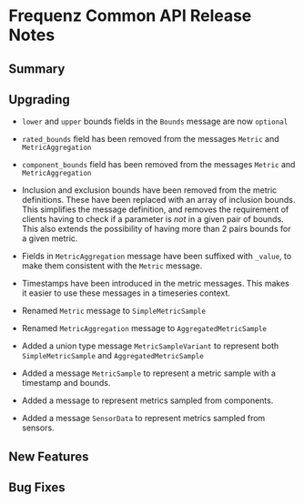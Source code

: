# Frequenz Common API Release Notes

## Summary

<!-- Here goes a general summary of what this release is about -->

## Upgrading

- `lower` and `upper` bounds fields in the `Bounds` message are now `optional`

- `rated_bounds` field has been removed from the messages `Metric` and
  `MetricAggregation`

- `component_bounds` field has been removed from the messages `Metric` and
  `MetricAggregation`

- Inclusion and exclusion bounds have been removed from the metric definitions.
  These have been replaced with an array of inclusion bounds. This simplifies
  the message definition, and removes the requirement of clients having to check
  if a parameter is _not_ in a given pair of bounds. This also extends the
  possibility of having more than 2 pairs bounds for a given metric.

- Fields in `MetricAggregation` message have been suffixed with `_value`, to
  make them consistent with the `Metric` message.

- Timestamps have been introduced in the metric messages. This makes it easier
  to use these messages in a timeseries context.

- Renamed `Metric` message to `SimpleMetricSample`

- Renamed `MetricAggregation` message to `AggregatedMetricSample`

- Added a union type message `MetricSampleVariant` to represent both
  `SimpleMetricSample` and `AggregatedMetricSample`

- Added a message `MetricSample` to represent a metric sample with a timestamp
  and bounds.

- Added a message to represent metrics sampled from components.

- Added a message `SensorData` to represent metrics sampled from sensors.

## New Features

<!-- Here goes the main new features and examples or instructions on how to use them -->

## Bug Fixes

<!-- Here goes notable bug fixes that are worth a special mention or explanation -->
